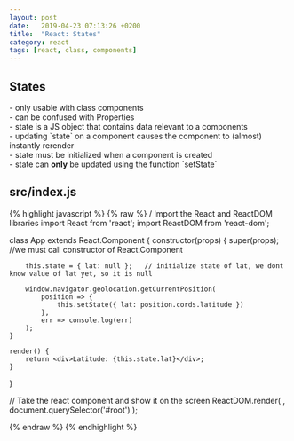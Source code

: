 ```yaml
---
layout: post
date:   2019-04-23 07:13:26 +0200
title:  "React: States"
category: react
tags: [react, class, components]
---
```


<h2>States</h2>
- only usable with class components <br />
- can be confused with Properties <br />
- state is a JS object that contains data relevant to a components <br />
- updating `state` on a component causes the component to (almost) instantly rerender <br />
- state must be initialized when a component is created <br />
- state can <b>only</b> be updated using the function `setState`


<h2>src/index.js</h2>
{% highlight javascript %}
{% raw %}
/ Import the React and ReactDOM libraries
import React from 'react';
import ReactDOM from 'react-dom';

class App extends React.Component {
    constructor(props) {
        super(props);     //we must call constructor of React.Component

        this.state = { lat: null };   // initialize state of lat, we dont know value of lat yet, so it is null

        window.navigator.geolocation.getCurrentPosition(
			position => {
                this.setState({ lat: position.cords.latitude })
            },
			err => console.log(err)
		);
    }

    render() {
		return <div>Latitude: {this.state.lat}</div>;
	}
}

// Take the react component and show it on the screen
ReactDOM.render(
	<App />,
	document.querySelector('#root')
);


{% endraw %}
{% endhighlight %}
